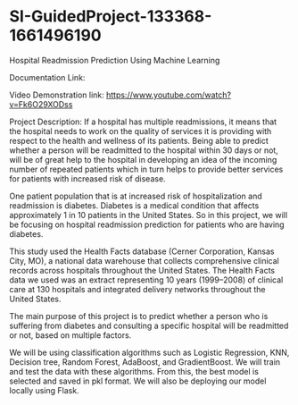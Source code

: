 # SI-GuidedProject-133368-1661496190
Hospital Readmission Prediction Using Machine Learning

Documentation Link:


Video Demonstration link:
https://www.youtube.com/watch?v=Fk6O29XODss

Project Description:
If a hospital has multiple readmissions, it means that the hospital needs to work on the quality of services it is providing with respect to the health and wellness of its patients.  Being able to predict whether a person will be readmitted to the hospital within 30 days or not, will be of great help to the hospital in developing an idea of the incoming number of repeated patients which in turn helps to provide better services for patients with increased risk of disease.       

One patient population that is at increased risk of hospitalization and readmission is diabetes. Diabetes is a medical condition that affects approximately 1 in 10 patients in the United States.  So in this project, we will be focusing on hospital readmission prediction for patients who are having diabetes.

This study used the Health Facts database (Cerner Corporation, Kansas City, MO), a national data warehouse that collects comprehensive clinical records across hospitals throughout the United States.  The Health Facts data we used was an extract representing 10 years (1999–2008) of clinical care at 130 hospitals and integrated delivery networks throughout the United States.

The main purpose of this project is to predict whether a person who is suffering from diabetes and consulting a specific hospital will be readmitted or not, based on multiple factors.

We will be using classification algorithms such as Logistic Regression, KNN, Decision tree, Random Forest, AdaBoost, and GradientBoost. We will train and test the data with these algorithms. From this, the best model is selected and saved in pkl format. We will also be deploying our model locally using Flask.

